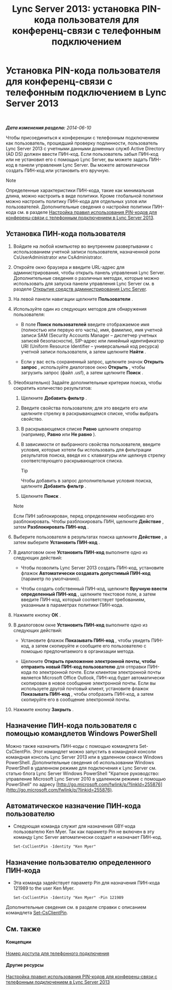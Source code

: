 ﻿---
title: 'Lync Server 2013: установка PIN-кода пользователя для конференц-связи с телефонным подключением'
TOCTitle: Установка PIN-кода пользователя для конференц-связи с телефонным подключением
ms:assetid: 4252b5a5-4267-4513-b18e-0253a8d66f72
ms:mtpsurl: https://technet.microsoft.com/ru-ru/library/Gg520985(v=OCS.15)
ms:contentKeyID: 49309591
ms.date: 05/19/2016
mtps_version: v=OCS.15
ms.translationtype: HT
---

# Установка PIN-кода пользователя для конференц-связи с телефонным подключением в Lync Server 2013

 

_**Дата изменения раздела:** 2014-06-10_

Чтобы присоединиться к конференции с телефонным подключением как пользователь, прошедший проверку подлинности, пользователь Lync Server 2013 с учетными данными доменных служб Active Directory (AD DS) должен ввести ПИН-код. Если пользователь забыл ПИН-код или не установил его с помощью Lync Server, вы можете задать ПИН-код в панели управления Lync Server. Вы можете автоматически создать ПИН-код или установить его вручную.

> [!note]  
> Определенные характеристики ПИН-кода, такие как минимальная длина, можно настроить в виде политики. Кроме глобальной политики можно настроить политику ПИН-кода для отдельных узлов или пользователей. Дополнительные сведения о настройке политики ПИН-кода см. в разделе <a href="lync-server-2013-configure-dial-in-conferencing-personal-identification-number-pin-rules.md">Настройка правил использования PIN-кодов для конференц-связи с телефонным подключением в Lync Server 2013</a>.

## Установка ПИН-кода пользователя

1.  Войдите на любой компьютер во внутреннем развертывании с использованием учетной записи пользователя, назначенной роли CsUserAdministrator или CsAdministrator.

2.  Откройте окно браузера и введите URL-адрес для администрирования, чтобы открыть панель управления Lync Server. Дополнительные сведения о различных методах, которые можно использовать для запуска панели управления Lync Server см. в разделе [Открытие средств администрирования Lync Server](lync-server-2013-open-lync-server-administrative-tools.md).

3.  На левой панели навигации щелкните **Пользователи** .

4.  Используйте один из следующих методов для обнаружения пользователя:
    
      - В поле **Поиск пользователей** введите отображаемое имя (полностью или первую его часть), имя, фамилию, имя учетной записи SAM (Security Accounts Manager – диспетчер учетных записей безопасности), SIP-адрес или линейный идентификатор URI (Uniform Resource Identifier – универсальный код ресурса) учетной записи пользователя, а затем щелкните **Найти** .
    
      - Если у вас есть сохраненный запрос, щелкните значок **Открыть запрос** , используйте диалоговое окно **Открыть** , чтобы загрузить запрос (файл .usf), а затем щелкните **Поиск** .

5.  (Необязательно) Задайте дополнительные критерии поиска, чтобы сократить количество результатов:
    
    1.  Щелкните **Добавить фильтр** .
    
    2.  Введите свойства пользователя; для это введите его или щелкните стрелку в раскрывающемся списке, чтобы выбрать свойство.
    
    3.  В раскрывающемся списке **Равно** щелкните оператор (например, **Равно** или **Не равно** ).
    
    4.  В зависимости от выбранного свойства пользователя, введите условия, которые хотели бы использовать для фильтрации результатов поиска, введя их с клавиатуры или щелкнув стрелку соответствующего раскрывающегося списка.
        

        > [!TIP]
        > Чтобы добавить в запрос дополнительные условия поиска, щелкните <STRONG>Добавить фильтр</STRONG> .

    
    5.  Щелкните **Поиск** .
    
    > [!note]  
    > Если ПИН заблокирован, перед определением необходимо его разблокировать. Чтобы разблокировать ПИН, щелкните <strong>Действие</strong> , затем <strong>Разблокировать ПИН-код</strong> .

6.  Выберите пользователя в результатах поиска щелкните **Действие** , а затем выберите **Установить ПИН-код** .

7.  В диалоговом окне **Установить ПИН-код** выполните одно из следующих действий:
    
      - Чтобы позволить Lync Server 2013 создать ПИН-код, установите флажок **Автоматически создавать допустимый ПИН-код** (параметр по умолчанию).
    
      - Чтобы создать собственный ПИН-код, щелкните **Вручную ввести определенный ПИН-код** , щелкните текстовое поле, а затем введите ПИН-код, который соответствует требованиям, указанным в параметрах политики ПИН-кода.

8.  Нажмите кнопку **ОК** .

9.  В диалоговом окне **Установить ПИН-код** выполните одно из следующих действий:
    
      - Установите флажок **Показывать ПИН-код** , чтобы увидеть ПИН-код, а затем скопируйте и сообщите его пользователю с помощью предпочитаемого в организации метода.
    
      - Щелкните **Открыть приложение электронной почты, чтобы отправить новый ПИН-код пользователю** для отправки ПИН-кода по электронной почте. Если клиентом электронной почты является Microsoft Office Outlook, ПИН-код будет автоматически скопирован в новое сообщение электронной почты. Если вы используете другой почтовый клиент, установите флажок **Показывать ПИН-код** , чтобы отобразить ПИН-код, а затем скопируйте его в сообщение электронной почты.

10. Нажмите кнопку **Закрыть** .

## Назначение ПИН-кода пользователя с помощью командлетов Windows PowerShell

Можно также назначить ПИН-коды с помощью командлета Set-CsClientPin. Этот командлет можно запустить в командной консоли командная консоль Lync Server 2013 или в удаленном сеансе Windows PowerShell. Дополнительные сведения об использовании Windows PowerShell в удаленном режиме для подключения к Lync Server см. статью блога Lync Server Windows PowerShell "Краткое руководство: управление Microsoft Lync Server 2010 в удаленном режиме с помощью PowerShell" по адресу [http://go.microsoft.com/fwlink/p/?linkId=255876](http://go.microsoft.com/fwlink/p/?linkid=255876).

## Автоматическое назначение ПИН-кода пользователю

  - Следующая команда служит для назначения GBY-кода пользователю Ken Myer. Так как параметр Pin не включен в эту команду Lync Server автоматически создает и назначает ПИН-код.
    
        Set-CsClientPin -Identity "Ken Myer" 

## Назначение пользователю определенного ПИН-кода

  - Эта команда задействует параметр Pin для назначения ПИН-кода 121989 to the user Ken Myer.
    
        Set-CsClientPin -Identity "Ken Myer" -Pin 121989

Дополнительные сведения см. в разделе справки с описанием командлета [Set-CsClientPin](https://docs.microsoft.com/en-us/powershell/module/skype/Set-CsClientPin).

## См. также

#### Концепции

[Номер доступа для телефонного подключения](https://technet.microsoft.com/ru-ru/library/gg133674\(v=ocs.15\))  

#### Другие ресурсы

[Настройка правил использования PIN-кодов для конференц-связи с телефонным подключением в Lync Server 2013](lync-server-2013-configure-dial-in-conferencing-personal-identification-number-pin-rules.md)

